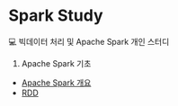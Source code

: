# Spark Study
💻 빅데이터 처리 및 Apache Spark 개인 스터디

1. Apache Spark 기초
- [Apache Spark 개요](https://github.com/data-say/spark-study/blob/main/1.%20Apache%20Spark%20%EA%B8%B0%EC%B4%88/Apache%20Spark%20%EA%B0%9C%EC%9A%94.md)
- [RDD](https://github.com/data-say/spark-study/blob/main/1.%20Apache%20Spark%20%EA%B8%B0%EC%B4%88/RDD.md)
